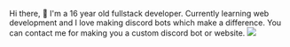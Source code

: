 Hi there, 👋 I'm a 16 year old fullstack developer. Currently learning web development and I love making discord bots which make a difference. You can contact me for making you a custom discord bot or website.
![](https://github-readme-stats.vercel.app/api?username=armup31&count_private=true&show_icons=true&hide_border=true&include_all_commits=true&theme=tokyonight&custom_title=GitHub%20Stats)
